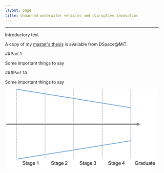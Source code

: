 ```yaml
---
layout: page
title: Unmanned underwater vehicles and disruptive innovation
---
```


***

Introductory text

A copy of my [master's thesis](https://dspace.mit.edu/bitstream/handle/1721.1/87959/880676433-MIT.pdf?sequence=2) is available from DSpace@MIT. 

##Part 1

Some important things to say

###Part 1A

Some important things to say

<p align="center">
<img src="/images/2015-12-10-img-funnel.png" alt="It was a funnel. With stuff in it." width="500">
</p>
